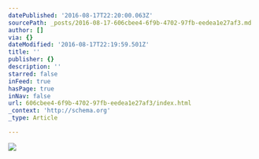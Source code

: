 ```yaml
---
datePublished: '2016-08-17T22:20:00.063Z'
sourcePath: _posts/2016-08-17-606cbee4-6f9b-4702-97fb-eedea1e27af3.md
author: []
via: {}
dateModified: '2016-08-17T22:19:59.501Z'
title: ''
publisher: {}
description: ''
starred: false
inFeed: true
hasPage: true
inNav: false
url: 606cbee4-6f9b-4702-97fb-eedea1e27af3/index.html
_context: 'http://schema.org'
_type: Article

---
```

![](https://the-grid-user-content.s3-us-west-2.amazonaws.com/f5d05873-5a08-4787-941a-7129c9bf96c4.jpg)